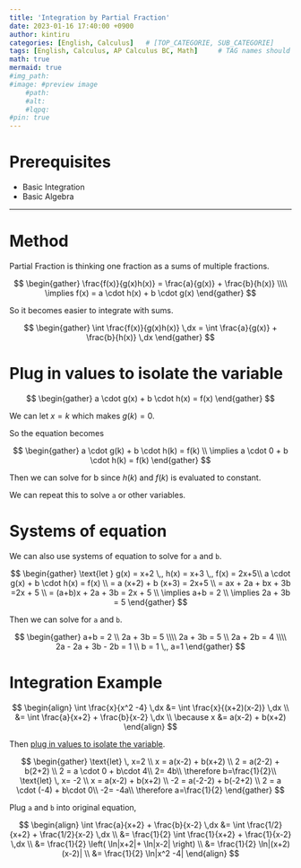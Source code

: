 ```yaml
---
title: 'Integration by Partial Fraction'
date: 2023-01-16 17:40:00 +0900
author: kintiru
categories: [English, Calculus]   # [TOP_CATEGORIE, SUB_CATEGORIE]
tags: [English, Calculus, AP Calculus BC, Math]     # TAG names should always be lowercase
math: true
mermaid: true
#img_path: 
#image: #preview image
    #path:
    #alt:
    #lqpq:
#pin: true
---
```


# Prerequisites
 * Basic Integration
 * Basic Algebra

 ---

# Method

Partial Fraction is thinking one fraction as a sums of multiple fractions.

$$
\begin{gather}
\frac{f(x)}{g(x)h(x)} = \frac{a}{g(x)} + \frac{b}{h(x)} \\\\
\implies f(x) = a \cdot h(x) + b \cdot g(x)
\end{gather}
$$

So it becomes easier to integrate with sums.

$$
\begin{gather}
\int \frac{f(x)}{g(x)h(x)} \,dx = \int \frac{a}{g(x)} + \frac{b}{h(x)} \,dx
\end{gather}
$$

# Plug in values to isolate the variable

$$
\begin{gather}
a \cdot g(x) + b \cdot h(x) = f(x)
\end{gather}
$$

We can let $x = k$ which makes $g(k) = 0$.

So the equation becomes

$$
\begin{gather}
a \cdot g(k) + b \cdot h(k) = f(k) \\
\implies a \cdot 0 + b \cdot h(k) = f(k)
\end{gather}
$$

Then we can solve for b since $h(k)$ and $f(k)$ is evaluated to constant.

We can repeat this to solve `a` or other variables.

# Systems of equation

We can also use systems of equation to solve for `a` and `b`.

$$
\begin{gather}
\text{let } g(x) = x+2 \,, h(x) = x+3 \,, f(x) = 2x+5\\
a \cdot g(x) + b \cdot h(x) = f(x) \\
= a (x+2) + b (x+3) = 2x+5 \\
= ax + 2a + bx + 3b =2x + 5 \\
= (a+b)x + 2a + 3b = 2x + 5 \\
\implies a+b = 2 \\
\implies 2a + 3b = 5
\end{gather}
$$

Then we can solve for `a` and `b`.

$$
\begin{gather}
a+b = 2 \\
2a + 3b = 5 \\\\
2a + 3b = 5 \\
2a + 2b = 4 \\\\
2a - 2a + 3b - 2b = 1 \\
b = 1 \,, a=1
\end{gather}
$$

# Integration Example

$$
\begin{align}
\int \frac{x}{x^2 -4} \,dx &= \int \frac{x}{(x+2)(x-2)} \,dx \\
&= \int \frac{a}{x+2} + \frac{b}{x-2} \,dx \\
\because x &= a(x-2) + b(x+2)
\end{align}
$$

Then [plug in values to isolate the variable](#plug-in-values-to-isolate-the-variable).


$$
\begin{gather}
\text{let} \, x=2 \\
x = a(x-2) + b(x+2) \\
2 = a(2-2) + b(2+2) \\
2 = a \cdot 0 + b\cdot 4\\
2= 4b\\
\therefore b=\frac{1}{2}\\
\text{let} \, x= -2 \\
x = a(x-2) + b(x+2) \\
-2 = a(-2-2) + b(-2+2) \\
2 = a \cdot (-4) + b\cdot 0\\
-2= -4a\\
\therefore a=\frac{1}{2}
\end{gather}
$$

Plug `a` and `b` into original equation,

$$
\begin{align}
\int \frac{a}{x+2} + \frac{b}{x-2} \,dx &= \int \frac{1/2}{x+2} + \frac{1/2}{x-2} \,dx \\
&= \frac{1}{2} \int \frac{1}{x+2} + \frac{1}{x-2} \,dx \\
&= \frac{1}{2} \left( \ln|x+2|+ \ln|x-2|  \right) \\
&= \frac{1}{2} \ln|(x+2)(x-2)| \\
&= \frac{1}{2} \ln|x^2 -4|
\end{align}
$$
